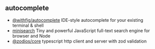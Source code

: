 ## autocomplete

- [@withfig/autocomplete](https://github.com/withfig/autocomplete) IDE-style autocomplete for your existing terminal & shell
- [minisearch](https://github.com/lucaong/minisearch) Tiny and powerful JavaScript full-text search engine for browser and Node
- [@zodios/core](https://github.com/ecyrbe/zodios) typescript http client and server with zod validation